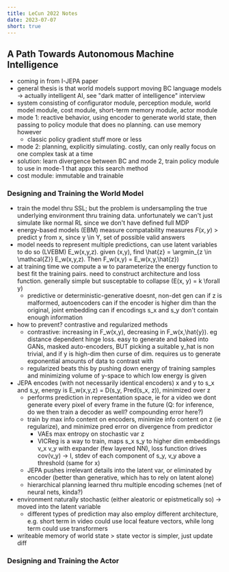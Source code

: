```yaml
---
title: LeCun 2022 Notes
date: 2023-07-07
short: true
---
```


## A Path Towards Autonomous Machine Intelligence

- coming in from I-JEPA paper
- general thesis is that world models support moving BC language models -> actually intelligent AI, see "dark matter of intelligence" interview
- system consisting of configurator module, perception module, world model module, cost module, short-term memory module, actor module
- mode 1: reactive behavior, using encoder to generate world state, then passing to policy module that does no planning. can use memory however
  - classic policy gradient stuff more or less
- mode 2: planning, explicitly simulating. costly, can only really focus on one complex task at a time
- solution: learn divergence between BC and mode 2, train policy module to use in mode-1 that appx this search method
- cost module: immutable and trainable

### Designing and Training the World Model

- train the model thru SSL; but the problem is undersampling the true underlying environment thru training data. unfortunately we can't just simulate like normal RL since we don't have defined full MDP
- energy-based models (EBM) measure compatability measures $F(x,y)$ > predict y from x, since y \in Y, set of possible valid answers
- model needs to represent multiple predictions, can use latent variables to do so (LVEBM) E_w(x,y,z). given (x,y), find \hat{z} = \argmin_{z \in \mathcal{Z}} E_w(x,y,z). Then F_w(x,y) = E_w(x,y,\hat{z})
- at training time we compute a w to parameterize the energy function to best fit the training pairs. need to construct architecture and loss function. generally simple but susceptable to collapse (E(x, y) = k \forall y)
  - predictive or deterministic-generative doesnt, non-det gen can if z is malformed, autoencoders can if the encoder is higher dim than the original, joint embedding can if encodings s_x and s_y don't contain enough information
- how to prevent? contrastive and regularized methods
  - contrastive: increasing in F_w(x,y), decreasing in F_w(x,\hat{y}). eg distance dependent hinge loss. easy to generate and baked into GANs, masked auto-encoders, BUT picking a suitable y_hat is non trivial, and if y is high-dim then curse of dim. requires us to generate exponential amounts of data to contrast with
  - regularized beats this by pushing down energy of training samples and minimizing volume of y-space to which low energy is given
- JEPA encodes (with not necessarily identical encoders) x and y to s_x and s_y, energy is E_w(x,y,z) = D(s_y, Pred(s_x, z)), minimized over z
  - performs prediction in representation space, ie for a video we dont generate every pixel of every frame in the future (Q: for inference, do we then train a decoder as well? compounding error here?)
  - train by max info content on encoders, minimize info content on z (ie regularize), and minimize pred error on divergence from predictor
    - VAEs max entropy on stochastic var z
    - VICReg is a way to train, maps s_x s_y to higher dim embeddings v_x v_y with expander (few layered NN), loss function drives cov(v_y) -> I, stdev of each component of s_y, v_y above a threshold (same for x)
  - JEPA pushes irrelevant details into the latent var, or eliminated by encoder (better than generative, which has to rely on latent alone)
  - hierarchical planning learned thru multiple encoding schemes (net of neural nets, kinda?)
- environment naturally stochastic (either aleatoric or epistmetically so) -> moved into the latent variable
  - different types of prediction may also employ different architecture, e.g. short term in video could use local feature vectors, while long term could use transformers
- writeable memory of world state > state vector is simpler, just update diff

### Designing and Training the Actor
